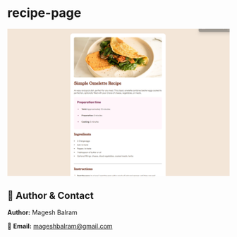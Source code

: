 # recipe-page

![Preview](image.png)

## 🙋 **Author & Contact**

**Author:** Magesh Balram

📧 **Email:** [mageshbalram@gmail.com](mailto:mageshbalram@gmail.com) 